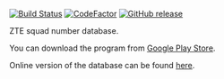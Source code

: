 [![Build Status](https://travis-ci.org/asalamon74/ztemezszam.svg?branch=master)](https://travis-ci.org/asalamon74/ztemezszam)
[![CodeFactor](https://www.codefactor.io/repository/github/asalamon74/ztemezszam/badge)](https://www.codefactor.io/repository/github/asalamon74/ztemezszam)
[![GitHub release](https://img.shields.io/github/release/asalamon74/ztemezszam.svg)](https://github.com/asalamon74/ztemezszam/releases)

ZTE squad number database.

You can download the program from [Google Play Store](https://play.google.com/store/apps/details?id=info.melda.sala.zetemezszam).

Online version of the database can be found [here](https://sala.melda.info/mezszam/).
